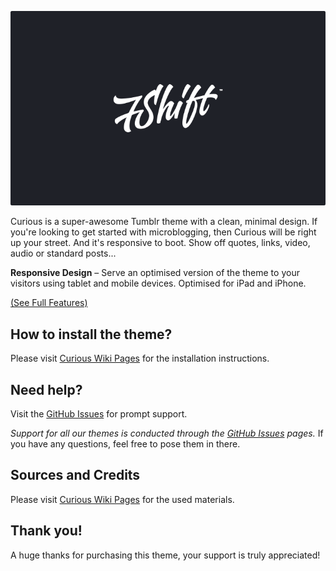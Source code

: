<p><img src="assets/7shift_github_cover.png" alt="7Shift"></p>

<p>Curious is a super-awesome Tumblr theme with a clean, minimal design. If you're looking to get started with microblogging, then Curious will be right up your street. And it's responsive to boot. Show off quotes, links, video, audio or standard posts...</p>

<p><strong>Responsive Design</strong> – Serve an optimised version of the theme to your visitors using tablet and mobile devices. Optimised for iPad and iPhone.</p>

<p><a href="https://github.com/7Shift/Curious/wiki/Theme-Features">(See Full Features)</a></p>

<h2>How to install the theme?</h2>

<p>Please visit <a href="https://github.com/7Shift/Curious/wiki/Installation">Curious Wiki Pages</a> for the installation instructions.</p>

<h2>Need help?</h2>

<p>Visit the <a href="https://github.com/7Shift/Curious/issues">GitHub Issues</a> for prompt support.</p>

<p><em>Support for all our themes is conducted through the <a href="https://github.com/7Shift/Curious/issues">GitHub Issues</a> pages.</em> If you have any questions, feel free to pose them in there.</p>

<h2>Sources and Credits</h2>

<p>Please visit <a href="https://github.com/7Shift/Curious/wiki/Sources-and-Credits">Curious Wiki Pages</a> for the used materials.</p>

<h2>Thank you!</h2>

<p>A huge thanks for purchasing this theme, your support is truly appreciated!</p>